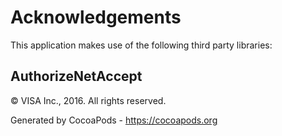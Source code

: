 # Acknowledgements
This application makes use of the following third party libraries:

## AuthorizeNetAccept

© VISA Inc., 2016. All rights reserved.

Generated by CocoaPods - https://cocoapods.org
